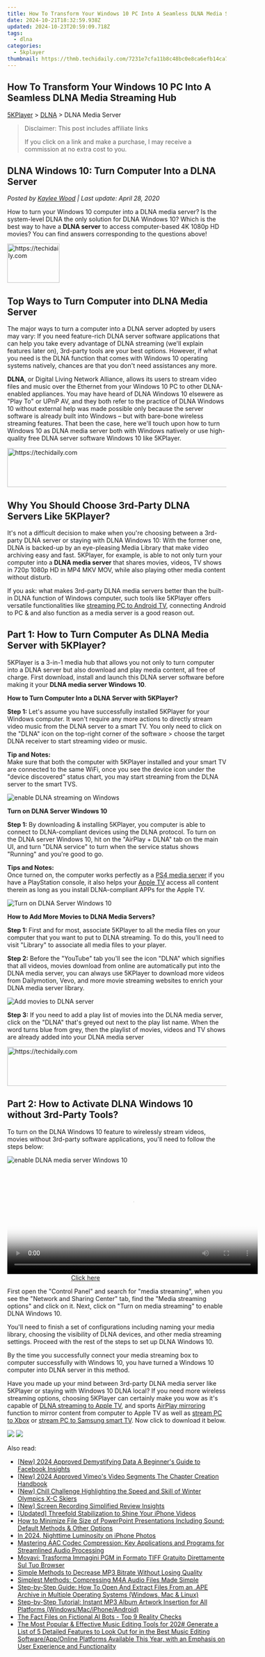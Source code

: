 ```yaml
---
title: How To Transform Your Windows 10 PC Into A Seamless DLNA Media Streaming Hub
date: 2024-10-21T18:32:59.938Z
updated: 2024-10-23T20:59:09.718Z
tags:
  - dlna
categories:
  - 5kplayer
thumbnail: https://thmb.techidaily.com/7231e7cfa11b8c48bc0e8ca6efb14ca7e0a26276b7faf838f32af6539b7e71cf.jpg
---
```


## How To Transform Your Windows 10 PC Into A Seamless DLNA Media Streaming Hub

[5KPlayer](https://tools.techidaily.com/5kplayer/products/) \> [DLNA](https://tools.techidaily.com/5kplayer/dlna/) \> DLNA Media Server

>  Disclaimer: This post includes affiliate links
>
>  If you click on a link and make a purchase, I may receive a commission at no extra cost to you.
>

## DLNA Windows 10: Turn Computer Into a DLNA Server

 _Posted by [Kaylee Wood](https://www.quora.com/profile/Amanda-Hu-21) | Last update: April 28, 2020_

How to turn your Windows 10 computer into a DLNA media server? Is the system-level DLNA the only solution for DLNA Windows 10? Which is the best way to have a **DLNA server** to access computer-based 4K 1080p HD movies? You can find answers corresponding to the questions above!

<!-- affiliate ads begin -->
<a href="https://aligracehair.sjv.io/c/5597632/2135362/19272" target="_top" id="2135362">
  <img src="//a.impactradius-go.com/display-ad/19272-2135362" border="0" alt="https://techidaily.com" width="120" height="90"/>
</a>
<img height="0" width="0" src="https://aligracehair.sjv.io/i/5597632/2135362/19272" style="position:absolute;visibility:hidden;" border="0" />
<!-- affiliate ads end -->

## Top Ways to Turn Computer into DLNA Media Server

The major ways to turn a computer into a DLNA server adopted by users may vary: If you need feature-rich DLNA server software applications that can help you take every advantage of DLNA streaming (we'll explain features later on), 3rd-party tools are your best options. However, if what you need is the DLNA function that comes with Windows 10 operating systems natively, chances are that you don't need assistances any more. 

**DLNA**, or Digital Living Network Alliance, allows its users to stream video files and music over the Ethernet from your Windows 10 PC to other DLNA-enabled appliances. You may have heard of DLNA Windows 10 elsewere as "Play To" or UPnP AV, and they both refer to the practice of DLNA Windows 10 without external help was made possible only because the server software is already built into Windows – but with bare-bone wireless streaming features. That been the case, here we'll touch upon how to turn Windows 10 as DLNA media server both with Windows natively or use high-quality free DLNA server software Windows 10 like 5KPlayer.

<!-- affiliate ads begin -->
<a href="https://appsumo.8odi.net/c/5597632/2100530/7443" target="_top" id="2100530">
  <img src="//a.impactradius-go.com/display-ad/7443-2100530" border="0" alt="https://techidaily.com" width="728" height="90"/>
</a>
<img height="0" width="0" src="https://appsumo.8odi.net/i/5597632/2100530/7443" style="position:absolute;visibility:hidden;" border="0" />
<!-- affiliate ads end -->

## Why You Should Choose 3rd-Party DLNA Servers Like 5KPlayer?

It's not a difficult decision to make when you're choosing between a 3rd-party DLNA server or staying with DLNA Windows 10: With the former one, DLNA is backed-up by an eye-pleasing Media Library that make video archiving easy and fast. 5KPlayer, for example, is able to not only turn your computer into a **DLNA media server** that shares movies, videos, TV shows in 720p 1080p HD in MP4 MKV MOV, while also playing other media content without disturb. 

If you ask: what makes 3rd-party DLNA media servers better than the built-in DLNA function of Windows computer, such tools like 5KPlayer offers versatile functionalities like [streaming PC to Android TV](https://tools.techidaily.com/5kplayer/dlna/), connecting Android to PC & and also function as a media server is a good reason out.

## Part 1: How to Turn Computer As DLNA Media Server with 5KPlayer?

5KPlayer is a 3-in-1 media hub that allows you not only to turn computer into a DLNA server but also download and play media content, all free of charge. First download, install and launch this DLNA server software before making it your **DLNA media server Windows 10**.

**How to Turn Computer Into a DLNA Server with 5KPlayer?**

**Step 1:** Let's assume you have successfully installed 5KPlayer for your Windows computer. It won't require any more actions to directly stream video music from the DLNA server to a smart TV. You only need to click on the "DLNA" icon on the top-right corner of the software > choose the target DLNA receiver to start streaming video or music.

**Tip and Notes:**   
 Make sure that both the computer with 5KPlayer installed and your smart TV are connected to the same WiFi, once you see the device icon under the "device discovered" status chart, you may start streaming from the DLNA server to the smart TVS.

![enable DLNA streaming on Windows](https://www.5kplayer.com/dlna/img/dlna-compliant-5kplayer.jpg) 

**Turn on DLNA Server Windows 10**

**Step 1:** By downloading & installing 5KPlayer, you computer is able to connect to DLNA-compliant devices using the DLNA protocol. To turn on the DLNA server Windows 10, hit on the "AirPlay + DLNA" tab on the main UI, and turn "DLNA service" to turn when the service status shows "Running" and you're good to go.

**Tips and Notes:**  
 Once turned on, the computer works perfectly as a [PS4 media server](https://tools.techidaily.com/5kplayer/dlna/) if you have a PlayStation console, it also helps your [Apple TV](https://tools.techidaily.com/5kplayer/dlna/) access all content therein as long as you install DLNA-compliant APPs for the Apple TV. 

![Turn on DLNA Server Windows 10](https://www.5kplayer.com/dlna/img/turn-on-dlna-server.jpg) 

**How to Add More Movies to DLNA Media Servers?**

**Step 1:** First and for most, associate 5KPlayer to all the media files on your computer that you want to put to DLNA streaming. To do this, you'll need to visit "Library" to associate all media files to your player.

**Step 2:** Before the "YouTube" tab you'll see the icon "DLNA" which signifies that all videos, movies download from online are automatically put into the DLNA media server, you can always use 5KPlayer to download more videos from Dailymotion, Vevo, and more movie streaming websites to enrich your DLNA media server library.

![Add movies to DLNA server](https://www.5kplayer.com/dlna/img/dlna-server.jpg) 

**Step 3:** If you need to add a play list of movies into the DLNA media server, click on the "DLNA" that's greyed out next to the play list name. When the word turns blue from grey, then the playlist of movies, videos and TV shows are already added into your DLNA media server

<!-- affiliate ads begin -->
<a href="https://ephamedtechinc.pxf.io/c/5597632/2136615/26400" target="_top" id="2136615">
  <img src="//a.impactradius-go.com/display-ad/26400-2136615" border="0" alt="https://techidaily.com" width="728" height="90"/>
</a>
<img height="0" width="0" src="https://ephamedtechinc.pxf.io/i/5597632/2136615/26400" style="position:absolute;visibility:hidden;" border="0" />
<!-- affiliate ads end -->

## Part 2: How to Activate DLNA Windows 10 without 3rd-Party Tools?

To turn on the DLNA Windows 10 feature to wirelessly stream videos, movies without 3rd-party software applications, you'll need to follow the steps below:

![enable DLNA media server Windows 10](https://www.5kplayer.com/dlna/img/enable-windows-10-dlna-media-server.jpg)

<!-- affiliate ads begin -->
<span id="1982485">
					<video width="576" height="240" style="cursor:pointer"
           poster="//a.impactradius-go.com/display-clicktoplayimage/1982485.png"
           onclick="if(!this.playClicked){this.play();this.setAttribute('controls',true);this.playClicked=true;}">
	   <source src="//a.impactradius-go.com/display-ad/22993-1982485">
	   <img src="//a.impactradius-go.com/display-clicktoplayimage/1982485.png" style="border: none; height: 100%; width: 100%; object-fit: contain">
	</video>
	<div style="width:360px;text-align:center"><a href="javascript:window.open(decodeURIComponent('https%3A%2F%2Fhomestyler.sjv.io%2Fc%2F5597632%2F1982485%2F22993'), '_blank');void(0);">Click here</a></div>
</span>
<img height="0" width="0" src="https://imp.pxf.io/i/5597632/1982485/22993" style="position:absolute;visibility:hidden;" border="0" />
<!-- affiliate ads end -->

First open the "Control Panel" and search for "media streaming", when you see the "Network and Sharing Center" tab, find the "Media streaming options" and click on it. Next, click on "Turn on media streaming" to enable DLNA Windows 10\. 

You'll need to finish a set of configurations including naming your media library, choosing the visibility of DLNA devices, and other media streaming settings. Proceed with the rest of the steps to set up DLNA Windows 10.

 By the time you successfully connect your media streaming box to computer successfully with Windows 10, you have turned a Windows 10 computer into DLNA server in this method.

Have you made up your mind between 3rd-party DLNA media server like 5KPlayer or staying with Windows 10 DLNA local? If you need more wireless streaming options, choosing 5KPlayer can certainly make you wow as it's capable of [DLNA streaming to Apple TV](https://tools.techidaily.com/5kplayer/dlna/), and sports [AirPlay mirroring](https://tools.techidaily.com/5kplayer/airplay/) function to mirror content from computer to Apple TV as well as [stream PC to Xbox](https://tools.techidaily.com/5kplayer/dlna/) or [stream PC to Samsung smart TV](https://tools.techidaily.com/5kplayer/dlna/). Now click to download it below.

[![](https://www.5kplayer.com/dlna/../button/freedownwhitewin.png)](https://tools.techidaily.com/5kplayer/products/) [![](https://www.5kplayer.com/dlna/../button/freedownbackmac.png)](https://tools.techidaily.com/5kplayer/products/)

<ins class="adsbygoogle"
     style="display:block"
     data-ad-format="autorelaxed"
     data-ad-client="ca-pub-7571918770474297"
     data-ad-slot="1223367746"></ins>

<ins class="adsbygoogle"
     style="display:block"
     data-ad-client="ca-pub-7571918770474297"
     data-ad-slot="8358498916"
     data-ad-format="auto"
     data-full-width-responsive="true"></ins>

<span class="atpl-alsoreadstyle">Also read:</span>
<div><ul>
<li><a href="https://facebook-clips.techidaily.com/new-2024-approved-demystifying-data-a-beginners-guide-to-facebook-insights/"><u>[New] 2024 Approved Demystifying Data A Beginner's Guide to Facebook Insights</u></a></li>
<li><a href="https://vimeo-videos.techidaily.com/new-2024-approved-vimeos-video-segments-the-chapter-creation-handbook/"><u>[New] 2024 Approved Vimeo's Video Segments The Chapter Creation Handbook</u></a></li>
<li><a href="https://extra-lessons.techidaily.com/new-chill-challenge-highlighting-the-speed-and-skill-of-winter-olympics-x-c-skiers/"><u>[New] Chill Challenge Highlighting the Speed and Skill of Winter Olympics X-C Skiers</u></a></li>
<li><a href="https://desktop-recording.techidaily.com/new-screen-recording-simplified-review-insights/"><u>[New] Screen Recording Simplified Review Insights</u></a></li>
<li><a href="https://some-tips.techidaily.com/updated-threefold-stabilization-to-shine-your-iphone-videos/"><u>[Updated] Threefold Stabilization to Shine Your iPhone Videos</u></a></li>
<li><a href="https://media-tips.techidaily.com/how-to-minimize-file-size-of-powerpoint-presentations-including-sound-default-methods-and-other-options/"><u>How to Minimize File Size of PowerPoint Presentations Including Sound: Default Methods & Other Options</u></a></li>
<li><a href="https://extra-guidance.techidaily.com/in-2024-nighttime-luminosity-on-iphone-photos/"><u>In 2024, Nighttime Luminosity on iPhone Photos</u></a></li>
<li><a href="https://media-tips.techidaily.com/mastering-aac-codec-compression-key-applications-and-programs-for-streamlined-audio-processing/"><u>Mastering AAC Codec Compression: Key Applications and Programs for Streamlined Audio Processing</u></a></li>
<li><a href="https://vp-tips.techidaily.com/movavi-trasforma-immagini-pgm-in-formato-tiff-gratuito-direttamente-sul-tuo-browser/"><u>Movavi: Trasforma Immagini PGM in Formato TIFF Gratuito Direttamente Sul Tuo Browser</u></a></li>
<li><a href="https://media-tips.techidaily.com/simple-methods-to-decrease-mp3-bitrate-without-losing-quality/"><u>Simple Methods to Decrease MP3 Bitrate Without Losing Quality</u></a></li>
<li><a href="https://media-tips.techidaily.com/simplest-methods-compressing-m4a-audio-files-made-simple/"><u>Simplest Methods: Compressing M4A Audio Files Made Simple</u></a></li>
<li><a href="https://media-tips.techidaily.com/step-by-step-guide-how-to-open-and-extract-files-from-an-ape-archive-in-multiple-operating-systems-windows-mac-and-linux/"><u>Step-by-Step Guide: How To Open And Extract Files From an .APE Archive in Multiple Operating Systems (Windows, Mac & Linux)</u></a></li>
<li><a href="https://media-tips.techidaily.com/step-by-step-tutorial-instant-mp3-album-artwork-insertion-for-all-platforms-windowsmaciphoneandroid/"><u>Step-by-Step Tutorial: Instant MP3 Album Artwork Insertion for All Platforms (Windows/Mac/iPhone/Android)</u></a></li>
<li><a href="https://tech-savvy.techidaily.com/the-fact-files-on-fictional-ai-bots-top-9-reality-checks/"><u>The Fact Files on Fictional AI Bots - Top 9 Reality Checks</u></a></li>
<li><a href="https://media-tips.techidaily.com/the-most-popular-and-effective-music-editing-tools-for-202-generate-a-list-of-5-detailed-features-to-look-out-for-in-the-best-music-editing-softwareapponlin1/"><u>The Most Popular & Effective Music Editing Tools for 202# Generate a List of 5 Detailed Features to Look Out for in the Best Music Editing Software/App/Online Platforms Available This Year, with an Emphasis on User Experience and Functionality</u></a></li>
</ul></div>

